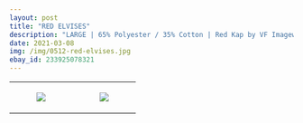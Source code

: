 ```yaml
---
layout: post
title: "RED ELVISES"
description: "LARGE | 65% Polyester / 35% Cotton | Red Kap by VF Imagewear"
date: 2021-03-08
img: /img/0512-red-elvises.jpg
ebay_id: 233925078321
---
```




<table style="width:100%;"><tr><td style="vertical-align:top;">
      <figure class="tmblr-full" data-orig-height="2048" data-orig-width="1365" data-orig-src="https://concertshirts.netlify.app/shirts/0512/0512-01.jpg"><img src="https://64.media.tumblr.com/6c404e9c96f48dd249be22581888941d/33c9895392f7bbe1-65/s540x810/690f322bfb8d308550266f2351d449c7eebd9686.jpg" data-orig-height="2048" data-orig-width="1365" data-orig-src="https://concertshirts.netlify.app/shirts/0512/0512-01.jpg"/></figure></td>
    <td style="vertical-align:top;">
      <figure class="tmblr-full" data-orig-height="2048" data-orig-width="1365" data-orig-src="https://concertshirts.netlify.app/shirts/0512/0512-02.jpg"><img src="https://64.media.tumblr.com/9b9dd6da46d0d2b3427b89a01ab1e3a3/33c9895392f7bbe1-2a/s540x810/755b98a35008df2e8b1466b967d8a4ad01ef6b36.jpg" data-orig-height="2048" data-orig-width="1365" data-orig-src="https://concertshirts.netlify.app/shirts/0512/0512-02.jpg"/></figure></td>
  </tr></table>
